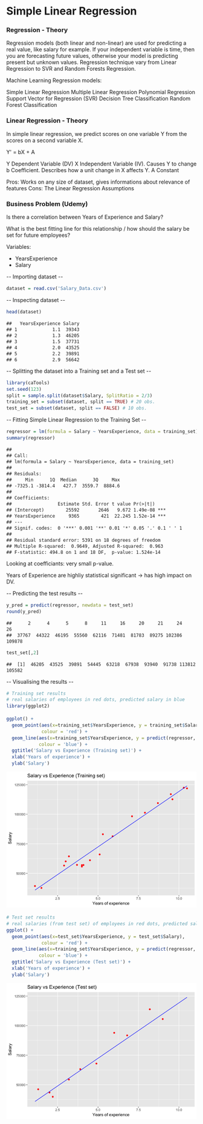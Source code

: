 # Simple Linear Regression


### Regression - Theory
Regression models (both linear and non-linear) are used for predicting a real value, like salary for example. If your independent variable is time, then you are forecasting future values, otherwise your model is predicting present but unknown values. Regression technique vary from Linear Regression to SVR and Random Forests Regression.

Machine Learning Regression models:

Simple Linear Regression
Multiple Linear Regression
Polynomial Regression
Support Vector for Regression (SVR)
Decision Tree Classification
Random Forest Classification

### Linear Regression - Theory

In simple linear regression, we predict scores on one variable Y from the scores on a second variable X. 

Y' = bX + A

Y Dependent Variable (DV)
X Independent Variable (IV). Causes Y to change
b Coefficient. Describes how a unit change in X affects Y.
A Constant

Pros: Works on any size of dataset, gives informations about relevance of features
Cons: The Linear Regression Assumptions


### Business Problem (Udemy)

Is there a correlation between Years of Experience and Salary?

What is the best fitting line for this relationship / how should the salary be set for future employees?

Variables:
- YearsExperience
- Salary

-- Importing dataset -- 

```r
dataset = read.csv('Salary_Data.csv')
```

-- Inspecting dataset -- 

```r
head(dataset)
```

```
##   YearsExperience Salary
## 1             1.1  39343
## 2             1.3  46205
## 3             1.5  37731
## 4             2.0  43525
## 5             2.2  39891
## 6             2.9  56642
```
  
-- Splitting the dataset into a Training set and a Test set  -- 

```r
library(caTools)
set.seed(123)
split = sample.split(dataset$Salary, SplitRatio = 2/3)
training_set = subset(dataset, split == TRUE) # 20 obs.
test_set = subset(dataset, split == FALSE) # 10 obs.
```

-- Fitting Simple Linear Regression to the Training Set -- 

```r
regressor = lm(formula = Salary ~ YearsExperience, data = training_set)
summary(regressor)
```

```
## 
## Call:
## lm(formula = Salary ~ YearsExperience, data = training_set)
## 
## Residuals:
##     Min      1Q  Median      3Q     Max 
## -7325.1 -3814.4   427.7  3559.7  8884.6 
## 
## Coefficients:
##                 Estimate Std. Error t value Pr(>|t|)    
## (Intercept)        25592       2646   9.672 1.49e-08 ***
## YearsExperience     9365        421  22.245 1.52e-14 ***
## ---
## Signif. codes:  0 '***' 0.001 '**' 0.01 '*' 0.05 '.' 0.1 ' ' 1
## 
## Residual standard error: 5391 on 18 degrees of freedom
## Multiple R-squared:  0.9649,	Adjusted R-squared:  0.963 
## F-statistic: 494.8 on 1 and 18 DF,  p-value: 1.524e-14
```
Looking at coefficiants: very small p-value.

Years of Experience are highliy statistical significant -> has high impact on DV.

-- Predicting the test results --

```r
y_pred = predict(regressor, newdata = test_set)
round(y_pred)
```

```
##      2      4      5      8     11     16     20     21     24     26 
##  37767  44322  46195  55560  62116  71481  81783  89275 102386 109878
```

```r
test_set[,2]
```

```
##  [1]  46205  43525  39891  54445  63218  67938  93940  91738 113812 105582
```

-- Visualising the results -- 

```r
# Training set results
# real salaries of employees in red dots, predicted salary in blue
library(ggplot2)

ggplot() +
  geom_point(aes(x=training_set$YearsExperience, y = training_set$Salary),
             colour = 'red') +
  geom_line(aes(x=training_set$YearsExperience, y = predict(regressor, newdata = training_set)),
            colour = 'blue') +
  ggtitle('Salary vs Experience (Training set)') +
  xlab('Years of experience') + 
  ylab('Salary')
```

![](LinearRegression_files/figure-html/Visualisation-1.png)<!-- -->



```r
# Test set results
# real salaries (from test set) of employees in red dots, predicted salary in blue (trained on training set)
ggplot() +
  geom_point(aes(x=test_set$YearsExperience, y = test_set$Salary),
             colour = 'red') +
  geom_line(aes(x=training_set$YearsExperience, y = predict(regressor, newdata = training_set)),
            colour = 'blue') +
  ggtitle('Salary vs Experience (Test set)') +
  xlab('Years of experience') + 
  ylab('Salary')
```

![](LinearRegression_files/figure-html/Visualisation2-1.png)<!-- -->


